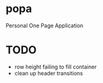 popa
====

Personal One Page Application

TODO
====

* row height failing to fill container
* clean up header transitions
